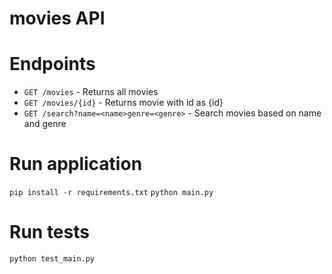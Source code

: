 # movies API

# Endpoints

- `GET /movies` - Returns all movies
- `GET /movies/{id}` - Returns movie with id as {id}
- `GET /search?name=<name>genre=<genre>` - Search movies based on name and genre

# Run application
`pip install -r requirements.txt`
`python main.py`

# Run tests
`python test_main.py`
